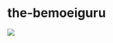# the-bemoeiguru
![](https://github.com/nondejus/schavot/blob/main/250px-Execution_of_Sir_Walter_Raleigh.jpg)
